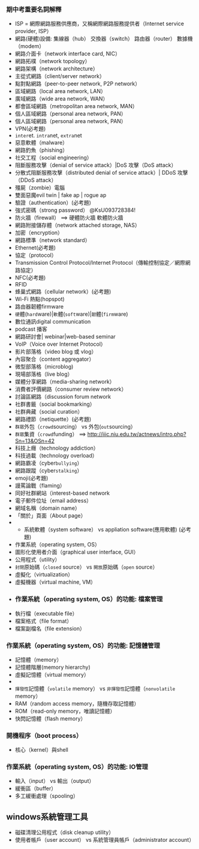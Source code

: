 ### 期中考重要名詞解釋
-  ISP  = 網際網路服務供應商，又稱網際網路服務提供者（Internet service provider, ISP）
- 網路(硬體)設備: 集線器（hub） 交換器（switch） 路由器（router） 數據機（modem）
- 網路介面卡（network interface card, NIC）
- 網路拓樸（network topology）
- 網路架構（network architecture）
- 主從式網路（client/server network）
- 點對點網路（peer-to-peer network, P2P network）
- 區域網路（local area network, LAN）
- 廣域網路（wide area network, WAN）
- 都會區域網路（metropolitan area network, MAN）
- 個人區域網路（personal area network, PAN）
- 個人區域網路（personal area network, PAN）
- VPN(必考題)
- `inter`et. `intra`net, `extra`net
- 惡意軟體（malware）
- 網路釣魚（phishing）
- 社交工程（social engineering）
- 阻斷服務攻擊（denial of service attack）|DoS 攻擊（DoS attack）
- 分散式阻斷服務攻擊（distributed denial of service attack）| DDoS 攻擊（DDoS attack） 
- 殭屍（zombie）電腦
- 雙面惡魔evil twin | fake ap |  rogue ap
- 驗證（authentication）(必考題) 
- 強式密碼（strong password）   @KsU093728384!
- 防火牆（firewall） ==> 硬體防火牆   軟體防火牆
- 網路附接儲存體（network attached storage, NAS）
- 加密（encryption）
- 網路標準（network standard）
- Ethernet(必考題)
- 協定（protocol）
- Transmission Control Protocol/Internet Protocol（傳輸控制協定／網際網路協定） 
- NFC(必考題)
- RFID
- 蜂巢式網路（cellular network）(必考題)
- Wi-Fi 熱點(hopspot)
- 路由器韌體firmware
- `硬`體(`hard`ware)|`軟`體(`soft`ware)|`韌`體(`firm`ware)
- 數位通訊digital communication
- podcast 播客
- 網路研討會| webinar|web-based seminar 
- VoIP（Voice over Internet Protocol）
- 影片部落格（video blog 或 vlog）
- 內容聚合（content aggregator） 
- 微型部落格（microblog)
- 現場部落格（live blog） 
- 媒體分享網路（media-sharing network）
- 消費者評價網路（consumer review network）
- 討論區網路（discussion forum network
- 社群書籤（social bookmarking） 
- 社群典藏（social curation）
- 網路禮節（netiquette）(必考題)
- `群眾`外包（`crowd`sourcing）  vs 外包(`out`sourcing）  
- `群眾`集資（`crowd`funding） ==> http://iiic.niu.edu.tw/actnews/intro.php?Sn=13&OSn=42
- 科技上癮（technology addiction）
- 科技過載（technology overload）
- 網路霸凌（cyber`bullying`）
- 網路跟蹤（cyber`stalking`）
- emoji(必考題)
- 謾罵論戰（flaming）
- 同好社群網站（interest-based network
- 電子郵件位址（email address）
- 網域名稱（domain name）
- 「關於」頁面（About page）
- - 系統軟體（system software）  vs appliation software(應用軟體) (必考題)
- 作業系統（operating system, OS）
- 圖形化使用者介面（graphical user interface, GUI）
- 公用程式（utility）
- `封閉`原始碼（`closed` source）  vs `開放`原始碼（`open` source）
- 虛擬化（virtualization）
- 虛擬機器（virtual machine, VM）
- ### 作業系統（operating system, OS）的功能: 檔案管理
- 執行檔（executable file）
- 檔案格式（file format）
- 檔案副檔名（file extension）

### 作業系統（operating system, OS）的功能: 記憶體管理
- 記憶體（memory）
- 記憶體階層(memory hierarchy)
- 虛擬記憶體（virtual memory）
- 
- `揮發性`記憶體（`volatile` memory） vs `非揮發性`記憶體（`nonvolatile` memory）
- RAM（random access memory，隨機存取記憶體）
- ROM（read-only memory，唯讀記憶體）
- 快閃記憶體（flash memory）

### 開機程序（boot process） 

- 核心（kernel）與shell

### 作業系統（operating system, OS）的功能: IO管理

- 輸入（input） vs  輸出（output）
- 緩衝區（buffer）
- 多工緩衝處理（spooling）

## windows系統管理工具
- 磁碟清理公用程式（disk cleanup utility）
- 使用者帳戶（user account）  vs 系統管理員帳戶（administrator account）
